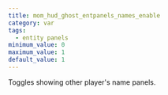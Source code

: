 ```yaml
---
title: mom_hud_ghost_entpanels_names_enable
category: var
tags:
  - entity panels
minimum_value: 0
maximum_value: 1
default_value: 1
---
```


Toggles showing other player's name panels.
